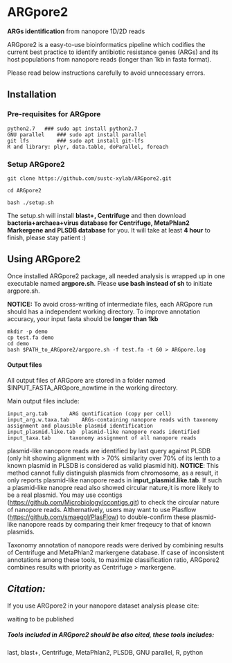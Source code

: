 # ARGpore2

**ARGs identification** from nanopore 1D/2D reads

ARGpore2 is a easy-to-use bioinformatics pipeline which codifies the current best practice to identify antibiotic resistance genes (ARGs) and its host populations from nanopore reads (longer than 1kb in fasta format).

Please read below instructions carefully to avoid unnecessary errors.

## Installation 
### Pre-requisites for ARGpore 
	
	python2.7	### sudo apt install python2.7
	GNU parallel	### sudo apt install parallel
	git lfs	        ### sudo apt install git-lfs
	R and library: plyr, data.table, doParallel, foreach 
	

### Setup ARGpore2
	
	git clone https://github.com/sustc-xylab/ARGpore2.git
	
	cd ARGpore2
	
	bash ./setup.sh	

The setup.sh will install **blast+, Centrifuge** and then download **bacteria+archaea+virus database for Centrifuge, MetaPhlan2 Markergene and PLSDB database** for you. It will take at least **4 hour** to finish, please stay patient :)



## Using ARGpore2 
Once installed ARGpore2 package, all needed analysis is wrapped up in one executable named **argpore.sh**. Please **use bash instead of sh** to initiate argpore.sh.

**NOTICE:**
	To avoid cross-writing of intermediate files, each ARGpore run should has a independent working directory. To improve annotation accuracy, your input fasta should be **longer than 1kb** 
	
	

	mkdir -p demo
	cp test.fa demo 
	cd demo 
	bash $PATH_to_ARGpore2/argpore.sh -f test.fa -t 60 > ARGpore.log


	
#### Output files 
All output files of ARGpore are stored in a folder named $INPUT_FASTA_ARGpore_nowtime in the working directory.

Main output files include:
	
	input_arg.tab		ARG quntification (copy per cell)
	input_arg.w.taxa.tab	ARGs-containing nanopore reads with taxonomy assignment and plausible plasmid identification
	input_plasmid.like.tab	plasmid-like nanopore reads identified
	input_taxa.tab		taxonomy assignment of all nanopore reads

plasmid-like nanopore reads are identified by last query against PLSDB (only hit showing alignment with > 70% similarity over 70% of its lenth to a known plasmid in PLSDB is considered as valid plasmid hit). **NOTICE**: This method cannot fully distinguish plasmids from chromosome, as a result, it only reports plasmid-like nanopore reads in **input_plasmid.like.tab**. If such a plasmid-like nanopre read also showed circular nature,it is more likely to be a real plasmid. You may use ccontigs (https://github.com/Microbiology/ccontigs.git) to check the circular nature of nanopore reads. Althernatively, users may want to use Plasflow (https://github.com/smaegol/PlasFlow) to double-confirm these plasmid-like nanopore reads by comparing their kmer freqeucy to that of known plasmids. 

Taxonomy annotation of nanopore reads were derived by combining results of Centrifuge and MetaPhlan2 markergene database. If case of inconsistent annotations among these tools, to maximize classification ratio, ARGpore2 combines results with priority as Centrifuge > markergene. 

## *Citation:*

If you use ARGpore2 in your nanopore dataset analysis please cite:

waiting to be published

##### Tools included in ARGpore2 should be also cited, these tools includes: 

last, blast+, Centrifuge, MetaPhlan2, PLSDB, GNU parallel, R, python


